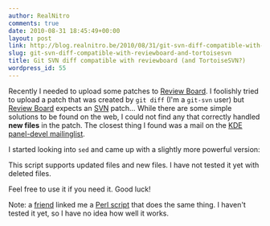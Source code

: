 ```yaml
---
author: RealNitro
comments: true
date: 2010-08-31 18:45:49+00:00
layout: post
link: http://blog.realnitro.be/2010/08/31/git-svn-diff-compatible-with-reviewboard-and-tortoisesvn/
slug: git-svn-diff-compatible-with-reviewboard-and-tortoisesvn
title: Git SVN diff compatible with reviewboard (and TortoiseSVN?)
wordpress_id: 55
---
```


Recently I needed to upload some patches to [Review Board](http://www.reviewboard.org/). I foolishly tried to upload a patch that was created by `git diff` (I'm a `git-svn` user) but [Review Board](http://www.reviewboard.org) expects an [SVN](http://subversion.tigris.org/) patch… While there are some simple solutions to be found on the web, I could not find any that correctly handled **new files** in the patch. The closest thing I found was a mail on the [KDE panel-devel mailinglist](http://mail.kde.org/pipermail/panel-devel/2008-May/011150.html).

I started looking into `sed` and came up with a slightly more powerful version:

This script supports updated files and new files. I have not tested it yet with deleted files.

Feel free to use it if you need it. Good luck!

Note: a [friend](http://eikke.com/) linked me a [Perl script](http://blog.cyberion.net/2009/04/git-svn-diff-review-board-patch.html) that does the same thing. I haven't tested it yet, so I have no idea how well it works.